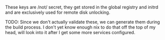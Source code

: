 These keys are /not/ secret, they get stored in the global registry and initrd
and are exclusively used for remote disk unlocking.

TODO: Since we don't actually validate these, we can generate them during the
build process. I don't yet know enough nix to do that off the top of my head,
will look into it after I get some more services configured.

